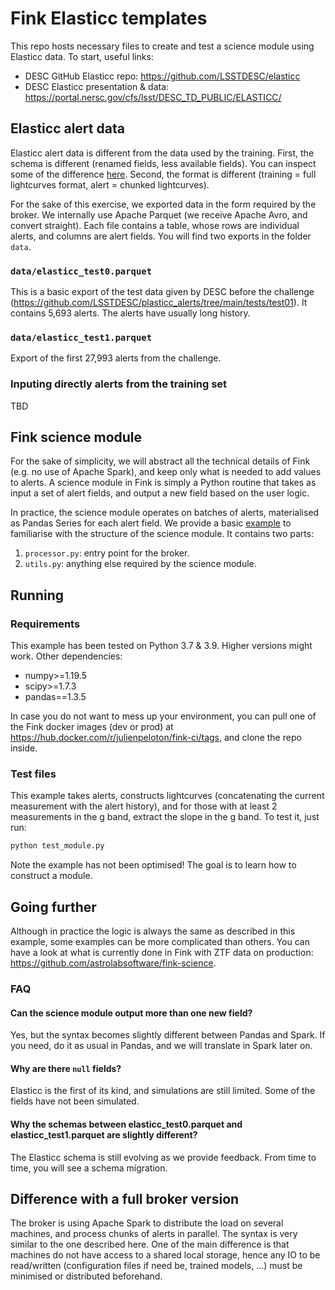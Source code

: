 # Fink Elasticc templates

This repo hosts necessary files to create and test a science module using Elasticc data. To start, useful links:

- DESC GitHub Elasticc repo: https://github.com/LSSTDESC/elasticc
- DESC Elasticc presentation & data: https://portal.nersc.gov/cfs/lsst/DESC_TD_PUBLIC/ELASTICC/

## Elasticc alert data

Elasticc alert data is different from the data used by the training. First, the schema is different (renamed fields, less available fields). You can inspect some of the difference [here](https://portal.nersc.gov/cfs/lsst/DESC_TD_PUBLIC/ELASTICC/TRAINING_SAMPLES/A_FORMAT.TXT). Second, the format is different (training = full lightcurves format, alert = chunked lightcurves).

For the sake of this exercise, we exported data in the form required by the broker. We internally use Apache Parquet (we receive Apache Avro, and convert straight). Each file contains a table, whose rows are individual alerts, and columns are alert fields. You will find two exports in the folder `data`.

### `data/elasticc_test0.parquet`

This is a basic export of the test data given by DESC before the challenge (https://github.com/LSSTDESC/plasticc_alerts/tree/main/tests/test01). It contains 5,693 alerts. The alerts have usually long history.

### `data/elasticc_test1.parquet`

Export of the first 27,993 alerts from the challenge.

### Inputing directly alerts from the training set

TBD

## Fink science module

For the sake of simplicity, we will abstract all the technical details of Fink (e.g. no use of Apache Spark), and keep only what is needed to add values to alerts. A science module in Fink is simply a Python routine that takes as input a set of alert fields, and output a new field based on the user logic.

In practice, the science module operates on batches of alerts, materialised as Pandas Series for each alert field. We provide a basic [example](mymodule) to familiarise with the structure of the science module. It contains two parts:
1. `processor.py`: entry point for the broker.
2. `utils.py`: anything else required by the science module.

## Running

### Requirements

This example has been tested on Python 3.7 & 3.9. Higher versions might work. Other dependencies:
- numpy>=1.19.5
- scipy>=1.7.3
- pandas==1.3.5

In case you do not want to mess up your environment, you can pull one of the Fink docker images (dev or prod) at https://hub.docker.com/r/julienpeloton/fink-ci/tags, and clone the repo inside.

### Test files

This example takes alerts, constructs lightcurves (concatenating the current measurement with the alert history), and for those with at least 2 measurements in the g band, extract the slope in the g band. To test it, just run:

```python
python test_module.py
```

Note the example has not been optimised! The goal is to learn how to construct a module.

## Going further

Although in practice the logic is always the same as described in this example, some examples can be more complicated than others. You can have a look at what is currently done in Fink with ZTF data on production: https://github.com/astrolabsoftware/fink-science.

### FAQ

#### Can the science module output more than one new field?

Yes, but the syntax becomes slightly different between Pandas and Spark. If you need, do it as usual in Pandas, and we will translate in Spark later on.

#### Why are there `null` fields?

Elasticc is the first of its kind, and simulations are still limited. Some of the fields have not been simulated.

#### Why the schemas between elasticc_test0.parquet and elasticc_test1.parquet are slightly different?

The Elasticc schema is still evolving as we provide feedback. From time to time, you will see a schema migration.

## Difference with a full broker version

The broker is using Apache Spark to distribute the load on several machines, and process chunks of alerts in parallel. The syntax is very similar to the one described here. One of the main difference is that machines do not have access to a shared local storage, hence any IO to be read/written (configuration files if need be, trained models, ...) must be minimised or distributed beforehand.
